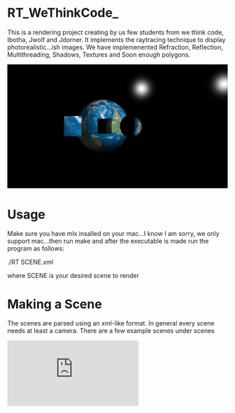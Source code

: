 # RT_WeThinkCode_

This is a rendering project creating by us few students from we think code, Ibotha, Jwolf and Jdorner. It implements the raytracing technique to display photorealistic...ish images. We have implemenented Refraction, Reflection, Multithreading, Shadows, Textures and Soon enough polygons.

![Heller?](https://github.com/WolfenGames/RT_WeThinkCode_/blob/master/Screen%20Shots/Celestial%20crystal%20ball.jpg)


# Usage

Make sure you have mlx insalled on your mac...I know I am sorry, we only support mac...then run make and after the executable is made run the program as follows:

./RT SCENE.xml

where SCENE is your desired scene to render

# Making a Scene

The scenes are parsed using an xml-like format. In general every scene needs at least a camera. There are a few example scenes under scenes

![Scenes](https://github.com/WolfenGames/RT_WeThinkCode_/blob/master/scenes/light.xml)
